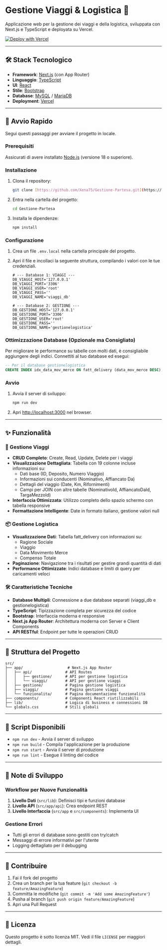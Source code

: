 #  Gestione Viaggi & Logistica 🚚

Applicazione web per la gestione dei viaggi e della logistica, sviluppata con Next.js e TypeScript e deployata su Vercel.

[![Deploy with Vercel](https://vercel.com/button)](https://vercel.com/new/clone?repository-url=https%3A%2F%2Fgithub.com%2FXena75%2FGestione-Partesa)

---

## 🛠️ Stack Tecnologico

* **Framework**: [Next.js](https://nextjs.org/) (con App Router)
* **Linguaggio**: [TypeScript](https://www.typescriptlang.org/)
* **UI**: [React](https://react.dev/)
* **Stile**: [Bootstrap](https://getbootstrap.com/)
* **Database**: [MySQL](https://www.mysql.com/) / [MariaDB](https://mariadb.org/)
* **Deployment**: [Vercel](https://vercel.com/)

---

## 🚀 Avvio Rapido

Segui questi passaggi per avviare il progetto in locale.

### Prerequisiti

Assicurati di avere installato [Node.js](https://nodejs.org/) (versione 18 o superiore).

### Installazione

1.  Clona il repository:
    ```bash
    git clone [https://github.com/Xena75/Gestione-Partesa.git](https://github.com/Xena75/Gestione-Partesa.git)
    ```
2.  Entra nella cartella del progetto:
    ```bash
    cd Gestione-Partesa
    ```
3.  Installa le dipendenze:
    ```bash
    npm install
    ```

### Configurazione

1.  Crea un file `.env.local` nella cartella principale del progetto.
2.  Apri il file e incollaci la seguente struttura, compilando i valori con le tue credenziali.

    ```env
    # --- Database 1: VIAGGI ---
    DB_VIAGGI_HOST='127.0.0.1'
    DB_VIAGGI_PORT='3306'
    DB_VIAGGI_USER='root'
    DB_VIAGGI_PASS=''
    DB_VIAGGI_NAME='viaggi_db'

    # --- Database 2: GESTIONE ---
    DB_GESTIONE_HOST='127.0.0.1'
    DB_GESTIONE_PORT='3306'
    DB_GESTIONE_USER='root'
    DB_GESTIONE_PASS=''
    DB_GESTIONE_NAME='gestionelogistica'
    ```

### Ottimizzazione Database (Opzionale ma Consigliato)
Per migliorare le performance su tabelle con molti dati, è consigliabile aggiungere degli indici. Connettiti al tuo database ed esegui:
```sql
-- Per il database gestionelogistica
CREATE INDEX idx_data_mov_merce ON fatt_delivery (data_mov_merce DESC);
```

### Avvio

1.  Avvia il server di sviluppo:
    ```bash
    npm run dev
    ```
2.  Apri [http://localhost:3000](http://localhost:3000) nel browser.

---

## ✨ Funzionalità

### 🚚 Gestione Viaggi
- **CRUD Completo**: Create, Read, Update, Delete per i viaggi
- **Visualizzazione Dettagliata**: Tabella con 19 colonne incluse informazioni su:
  - Dati base (ID, Deposito, Numero Viaggio)
  - Informazioni sui conducenti (Nominativo, Affiancato Da)
  - Dettagli del viaggio (Date, Km, Rifornimenti)
  - Campi per JOIN con altre tabelle (NominativoId, AffiancatoDaId, TargaMezzoId)
- **Interfaccia Ottimizzata**: Utilizzo completo dello spazio schermo con tabella responsive
- **Formattazione Intelligente**: Date in formato italiano, gestione valori null

### 📦 Gestione Logistica
- **Visualizzazione Dati**: Tabella fatt_delivery con informazioni su:
  - Ragione Sociale
  - Viaggio
  - Data Movimento Merce
  - Compenso Totale
- **Paginazione**: Navigazione tra i risultati per gestire grandi quantità di dati
- **Performance Ottimizzate**: Indici database e limiti di query per caricamenti veloci

### 🛠️ Caratteristiche Tecniche
- **Database Multipli**: Connessione a due database separati (viaggi_db e gestionelogistica)
- **TypeScript**: Tipizzazione completa per sicurezza del codice
- **Bootstrap**: Interfaccia moderna e responsive
- **Next.js App Router**: Architettura moderna con Server e Client Components
- **API RESTful**: Endpoint per tutte le operazioni CRUD

---

## 📁 Struttura del Progetto

```
src/
├── app/                    # Next.js App Router
│   ├── api/               # API Routes
│   │   ├── gestione/      # API per gestione logistica
│   │   └── viaggi/        # API per gestione viaggi
│   ├── gestione/          # Pagina gestione logistica
│   ├── viaggi/            # Pagina gestione viaggi
│   └── funzionalita/      # Pagina documentazione funzionalità
├── components/            # Componenti React riutilizzabili
├── lib/                   # Logica di business e connessioni DB
└── globals.css            # Stili globali
```

---

## 🔧 Script Disponibili

- `npm run dev` - Avvia il server di sviluppo
- `npm run build` - Compila l'applicazione per la produzione
- `npm run start` - Avvia il server di produzione
- `npm run lint` - Esegue il linting del codice

---

## 📝 Note di Sviluppo

### Workflow per Nuove Funzionalità
1. **Livello Dati** (`src/lib`): Definisci tipi e funzioni database
2. **Livello API** (`src/app/api`): Crea endpoint REST
3. **Livello Interfaccia** (`src/app` e `src/components`): Implementa UI

### Gestione Errori
- Tutti gli errori di database sono gestiti con try/catch
- Messaggi di errore informativi per l'utente
- Logging dettagliato per il debugging

---

## 🤝 Contribuire

1. Fai il fork del progetto
2. Crea un branch per la tua feature (`git checkout -b feature/AmazingFeature`)
3. Committa le modifiche (`git commit -m 'Add some AmazingFeature'`)
4. Pusha al branch (`git push origin feature/AmazingFeature`)
5. Apri una Pull Request

---

## 📄 Licenza

Questo progetto è sotto licenza MIT. Vedi il file `LICENSE` per maggiori dettagli.
